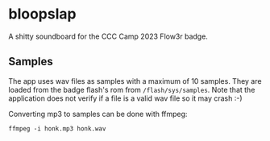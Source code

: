 # bloopslap

A shitty soundboard for the CCC Camp 2023 Flow3r badge.

## Samples

The app uses wav files as samples with a maximum of 10 samples. They are loaded
from the badge flash's rom from `/flash/sys/samples`. Note that the application
does not verify if a file is a valid wav file so it may crash :-)

Converting mp3 to samples can be done with ffmpeg:

```
ffmpeg -i honk.mp3 honk.wav
```
